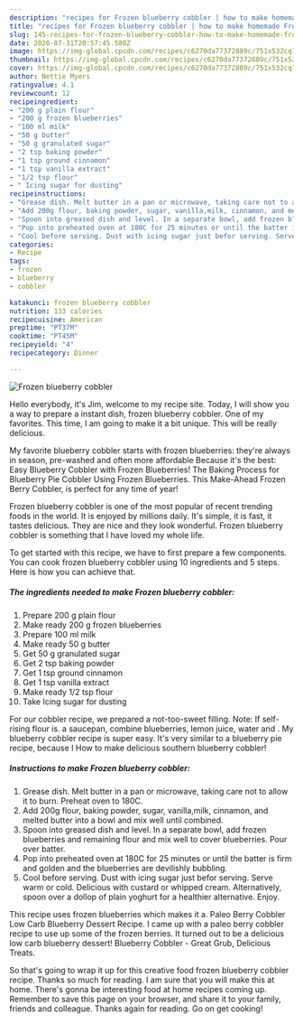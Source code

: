 ```yaml
---
description: "recipes for Frozen blueberry cobbler | how to make homemade Frozen blueberry cobbler"
title: "recipes for Frozen blueberry cobbler | how to make homemade Frozen blueberry cobbler"
slug: 145-recipes-for-frozen-blueberry-cobbler-how-to-make-homemade-frozen-blueberry-cobbler
date: 2020-07-31T20:57:45.588Z
image: https://img-global.cpcdn.com/recipes/c6270da77372889c/751x532cq70/frozen-blueberry-cobbler-recipe-main-photo.jpg
thumbnail: https://img-global.cpcdn.com/recipes/c6270da77372889c/751x532cq70/frozen-blueberry-cobbler-recipe-main-photo.jpg
cover: https://img-global.cpcdn.com/recipes/c6270da77372889c/751x532cq70/frozen-blueberry-cobbler-recipe-main-photo.jpg
author: Nettie Myers
ratingvalue: 4.1
reviewcount: 12
recipeingredient:
- "200 g plain flour"
- "200 g frozen blueberries"
- "100 ml milk"
- "50 g butter"
- "50 g granulated sugar"
- "2 tsp baking powder"
- "1 tsp ground cinnamon"
- "1 tsp vanilla extract"
- "1/2 tsp flour"
- " Icing sugar for dusting"
recipeinstructions:
- "Grease dish. Melt butter in a pan or microwave, taking care not to allow it to burn. Preheat oven to 180C."
- "Add 200g flour, baking powder, sugar, vanilla,milk, cinnamon, and melted butter into a bowl and mix well until combined."
- "Spoon into greased dish and level. In a separate bowl, add frozen blueberries and remaining flour and mix well to cover blueberries. Pour over batter."
- "Pop into preheated oven at 180C for 25 minutes or until the batter is firm and golden and the blueberries are devilishly bubbling."
- "Cool before serving. Dust with icing sugar just befor serving. Serve warm or cold. Delicious with custard or whipped cream. Alternatively, spoon over a dollop of plain yoghurt for a healthier alternative. Enjoy."
categories:
- Recipe
tags:
- frozen
- blueberry
- cobbler

katakunci: frozen blueberry cobbler 
nutrition: 133 calories
recipecuisine: American
preptime: "PT37M"
cooktime: "PT45M"
recipeyield: "4"
recipecategory: Dinner

---
```



![Frozen blueberry cobbler](https://img-global.cpcdn.com/recipes/c6270da77372889c/751x532cq70/frozen-blueberry-cobbler-recipe-main-photo.jpg)

Hello everybody, it's Jim, welcome to my recipe site. Today, I will show you a way to prepare a instant dish, frozen blueberry cobbler. One of my favorites. This time, I am going to make it a bit unique. This will be really delicious.

My favorite blueberry cobbler starts with frozen blueberries: they&#39;re always in season, pre-washed and often more affordable Because it&#39;s the best: Easy Blueberry Cobbler with Frozen Blueberries! The Baking Process for Blueberry Pie Cobbler Using Frozen Blueberries. This Make-Ahead Frozen Berry Cobbler, is perfect for any time of year!

Frozen blueberry cobbler is one of the most popular of recent trending foods in the world. It is enjoyed by millions daily. It's simple, it is fast, it tastes delicious. They are nice and they look wonderful. Frozen blueberry cobbler is something that I have loved my whole life.


To get started with this recipe, we have to first prepare a few components. You can cook frozen blueberry cobbler using 10 ingredients and 5 steps. Here is how you can achieve that.

<!--inarticleads1-->

##### The ingredients needed to make Frozen blueberry cobbler:

1. Prepare 200 g plain flour
1. Make ready 200 g frozen blueberries
1. Prepare 100 ml milk
1. Make ready 50 g butter
1. Get 50 g granulated sugar
1. Get 2 tsp baking powder
1. Get 1 tsp ground cinnamon
1. Get 1 tsp vanilla extract
1. Make ready 1/2 tsp flour
1. Take  Icing sugar for dusting


For our cobbler recipe, we prepared a not-too-sweet filling. Note: If self-rising flour is. a saucepan, combine blueberries, lemon juice, water and . My blueberry cobbler recipe is super easy. It&#39;s very similar to a blueberry pie recipe, because I How to make delicious southern blueberry cobbler! 

<!--inarticleads2-->

##### Instructions to make Frozen blueberry cobbler:

1. Grease dish. Melt butter in a pan or microwave, taking care not to allow it to burn. Preheat oven to 180C.
1. Add 200g flour, baking powder, sugar, vanilla,milk, cinnamon, and melted butter into a bowl and mix well until combined.
1. Spoon into greased dish and level. In a separate bowl, add frozen blueberries and remaining flour and mix well to cover blueberries. Pour over batter.
1. Pop into preheated oven at 180C for 25 minutes or until the batter is firm and golden and the blueberries are devilishly bubbling.
1. Cool before serving. Dust with icing sugar just befor serving. Serve warm or cold. Delicious with custard or whipped cream. Alternatively, spoon over a dollop of plain yoghurt for a healthier alternative. Enjoy.


This recipe uses frozen blueberries which makes it a. Paleo Berry Cobbler Low Carb Blueberry Dessert Recipe. I came up with a paleo berry cobbler recipe to use up some of the frozen berries. It turned out to be a delicious low carb blueberry dessert! Blueberry Cobbler - Great Grub, Delicious Treats. 

So that's going to wrap it up for this creative food frozen blueberry cobbler recipe. Thanks so much for reading. I am sure that you will make this at home. There's gonna be interesting food at home recipes coming up. Remember to save this page on your browser, and share it to your family, friends and colleague. Thanks again for reading. Go on get cooking!
